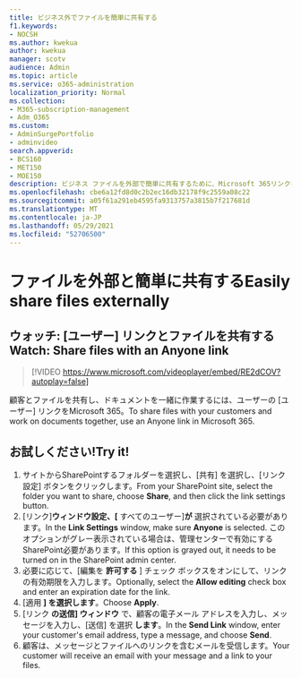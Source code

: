 ```yaml
---
title: ビジネス外でファイルを簡単に共有する
f1.keywords:
- NOCSH
ms.author: kwekua
author: kwekua
manager: scotv
audience: Admin
ms.topic: article
ms.service: o365-administration
localization_priority: Normal
ms.collection:
- M365-subscription-management
- Adm_O365
ms.custom:
- AdminSurgePortfolio
- adminvideo
search.appverid:
- BCS160
- MET150
- MOE150
description: ビジネス ファイルを外部で簡単に共有するために、Microsoft 365リンクを使用する方法について説明します。
ms.openlocfilehash: cbe6a12fd8d0c2b2ec16db32178f9c2559a08c22
ms.sourcegitcommit: a05f61a291eb4595fa9313757a3815b7f217681d
ms.translationtype: MT
ms.contentlocale: ja-JP
ms.lasthandoff: 05/29/2021
ms.locfileid: "52706500"
---
```

# <a name="easily-share-files-externally"></a><span data-ttu-id="61297-103">ファイルを外部と簡単に共有する</span><span class="sxs-lookup"><span data-stu-id="61297-103">Easily share files externally</span></span>

## <a name="watch-share-files-with-an-anyone-link"></a><span data-ttu-id="61297-104">ウォッチ: [ユーザー] リンクとファイルを共有する</span><span class="sxs-lookup"><span data-stu-id="61297-104">Watch: Share files with an Anyone link</span></span>

> [!VIDEO https://www.microsoft.com/videoplayer/embed/RE2dCOV?autoplay=false]

<span data-ttu-id="61297-105">顧客とファイルを共有し、ドキュメントを一緒に作業するには、ユーザーの [ユーザー] リンクをMicrosoft 365。</span><span class="sxs-lookup"><span data-stu-id="61297-105">To share files with your customers and work on documents together, use an Anyone link in Microsoft 365.</span></span>

## <a name="try-it"></a><span data-ttu-id="61297-106">お試しください!</span><span class="sxs-lookup"><span data-stu-id="61297-106">Try it!</span></span>

1. <span data-ttu-id="61297-107">サイトからSharePointするフォルダーを選択し、[共有] を選択し、[リンク設定] ボタンをクリックします。</span><span class="sxs-lookup"><span data-stu-id="61297-107">From your SharePoint site, select the folder you want to share, choose **Share**, and then click the link settings button.</span></span>
1. <span data-ttu-id="61297-108">[リンク]**ウィンドウ設定、[** すべてのユーザー]**が** 選択されている必要があります。</span><span class="sxs-lookup"><span data-stu-id="61297-108">In the **Link Settings** window, make sure **Anyone** is selected.</span></span> <span data-ttu-id="61297-109">このオプションがグレー表示されている場合は、管理センターで有効にするSharePoint必要があります。</span><span class="sxs-lookup"><span data-stu-id="61297-109">If this option is grayed out, it needs to be turned on in the SharePoint admin center.</span></span>
1. <span data-ttu-id="61297-110">必要に応じて、[編集を **許可する** ] チェック ボックスをオンにして、リンクの有効期限を入力します。</span><span class="sxs-lookup"><span data-stu-id="61297-110">Optionally, select the **Allow editing** check box and enter an expiration date for the link.</span></span>
1. <span data-ttu-id="61297-111">[適用 **] を選択します**。</span><span class="sxs-lookup"><span data-stu-id="61297-111">Choose **Apply**.</span></span>
1. <span data-ttu-id="61297-112">[リンク **の送信] ウィンドウ** で、顧客の電子メール アドレスを入力し、メッセージを入力し、[送信] を選択 **します**。</span><span class="sxs-lookup"><span data-stu-id="61297-112">In the **Send Link** window, enter your customer's email address, type a message, and choose **Send**.</span></span>
1. <span data-ttu-id="61297-113">顧客は、メッセージとファイルへのリンクを含むメールを受信します。</span><span class="sxs-lookup"><span data-stu-id="61297-113">Your customer will receive an email with your message and a link to your files.</span></span>
